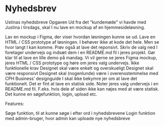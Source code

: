 # Nyhedsbrev


Ustinas nyhedsbreve
Opgaven
Ud fra det “kundemøde” vi havde med Justina i tirsdags, skal I nu lave en mockup af en hjemmesideløsning.

Lav en mockup i Figma, der viser hvordan løsningen kunne se ud.
Lave en HTML / CSS prototype af løsningen. I behøver ikke at kode det hele. Men se hvor langt I kan komme. Prøv også at lave det reponsivt.
Skriv de valg ned I foretager undervejs og indsæt dem i en README.md fil i jeres projekt.
Gør klar til at lave en lille demo på mandag. Vi vil gerne se jeres Figma mockup, jeres HTML / CSS prototype og høre om jeres valg undervejs.
Ikke funktionelle krav
Designet skal være enkelt og overskueligt
Designet skal være responsivt
Designet skal (nogenlunde) være i overensstemmelse med CPH Business’ designguide
I skal ikke bekymre jer om at lave det funktionelt. Det er fint at lave en statisk side.
Noter jeres valg undervejs i en README.md fil. F.eks. hvis dele af siden ikke kan nøjes med at være statisk. Det kunne en søgefunktion, login, upload etc.


Features:

Søge funktion, til at kunne søge i efter ord i nyhedsbrevene
Login funktion med admin-bruger, hvor admin kan uploade nye nyhedsbreve
